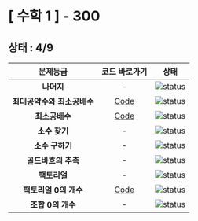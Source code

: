 # [ 수학 1 ] - 300
## 상태 : 4/9

| 문제등급 | 코드 바로가기 | 상태 |
| :-: | :-: | :-: |
| **나머지** | - | ![status][DONE] |
| **최대공약수와 최소공배수** | [Code](./_2601/Main.java) | ![status][DONE] |
| **최소공배수** | [Code](./_1934/Main.java) | ![status][DONE] |
| **소수 찾기** | - | ![status][PREPARING] |
| **소수 구하기** | - | ![status][PREPARING] |
| **골드바흐의 추측** | - | ![status][PREPARING] |
| **팩토리얼** | - | ![status][PREPARING] |
| **팩토리얼 0의 개수** | [Code](./_1676/Main.java) | ![status][DONE] |
| **조합 0의 개수** | - | ![status][PREPARING] |

[PREPARING]: https://img.shields.io/badge/-준비%20중-B31B1B
[DOING]: https://img.shields.io/badge/-진행%20중-31AE0F
[DONE]: https://img.shields.io/badge/-완%20료-006EBD
